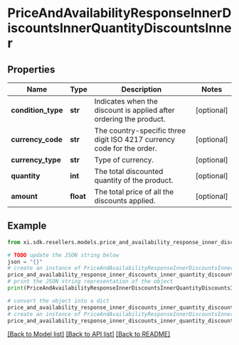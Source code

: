 # PriceAndAvailabilityResponseInnerDiscountsInnerQuantityDiscountsInner


## Properties

Name | Type | Description | Notes
------------ | ------------- | ------------- | -------------
**condition_type** | **str** | Indicates when the discount is applied after ordering the product. | [optional] 
**currency_code** | **str** | The country-specific three digit ISO 4217 currency code for the order. | [optional] 
**currency_type** | **str** | Type of currency. | [optional] 
**quantity** | **int** | The total discounted quantity of the product. | [optional] 
**amount** | **float** | The total price of all the discounts applied. | [optional] 

## Example

```python
from xi.sdk.resellers.models.price_and_availability_response_inner_discounts_inner_quantity_discounts_inner import PriceAndAvailabilityResponseInnerDiscountsInnerQuantityDiscountsInner

# TODO update the JSON string below
json = "{}"
# create an instance of PriceAndAvailabilityResponseInnerDiscountsInnerQuantityDiscountsInner from a JSON string
price_and_availability_response_inner_discounts_inner_quantity_discounts_inner_instance = PriceAndAvailabilityResponseInnerDiscountsInnerQuantityDiscountsInner.from_json(json)
# print the JSON string representation of the object
print(PriceAndAvailabilityResponseInnerDiscountsInnerQuantityDiscountsInner.to_json())

# convert the object into a dict
price_and_availability_response_inner_discounts_inner_quantity_discounts_inner_dict = price_and_availability_response_inner_discounts_inner_quantity_discounts_inner_instance.to_dict()
# create an instance of PriceAndAvailabilityResponseInnerDiscountsInnerQuantityDiscountsInner from a dict
price_and_availability_response_inner_discounts_inner_quantity_discounts_inner_from_dict = PriceAndAvailabilityResponseInnerDiscountsInnerQuantityDiscountsInner.from_dict(price_and_availability_response_inner_discounts_inner_quantity_discounts_inner_dict)
```
[[Back to Model list]](../README.md#documentation-for-models) [[Back to API list]](../README.md#documentation-for-api-endpoints) [[Back to README]](../README.md)


